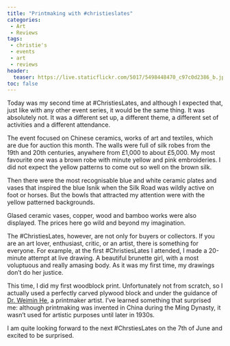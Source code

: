 ```yaml
---
title: "Printmaking with #christieslates"
categories:
 - Art
 - Reviews
tags:
 - christie's
 - events
 - art
 - reviews
header:
  teaser: https://live.staticflickr.com/5017/5498448470_c97c0d2386_b.jpg
toc: false
---  
```


Today was my second time at #ChristiesLates, and although I expected that, just like with any other event series, it would be the same thing. It was absolutely not. It was a different set up, a different theme, a different set of activities and a different attendance.

The event focused on Chinese ceramics, works of art and textiles, which are due for auction this month. The walls were full of silk robes from the 19th and 20th centuries, anywhere from £1,000 to about £5,000. My most favourite one was a brown robe with minute yellow and pink embroideries. I did not expect the yellow patterns to come out so well on the brown silk.

Then there were the most recognisable blue and white ceramic plates and vases that inspired the blue Isnik when the Silk Road was wildly active on foot or horses. But the bowls that attracted my attention were with the yellow patterned backgrounds.

Glased ceramic vases, copper, wood and bamboo works were also displayed. The prices here go wild and beyond my imagination.

The #ChristiesLates, however, are not only for buyers or collectors. If you are an art lover, enthusiast, critic, or an artist, there is something for everyone. For example, at the first #ChristiesLates I attended, I made a 20-minute attempt at live drawing. A beautiful brunette girl, with a most voluptuous and really amasing body. As it was my first time, my drawings don’t do her justice.

This time, I did my first woodblock print. Unfortunately not from scratch, so I actually used a perfectly carved plywood block and under the guidance of [Dr. Weimin He](http://heweimin.org/), a printmaker artist. I’ve learned something that surprised me: although printmaking was invented in China during the Ming Dynasty, it wasn’t used for artistic purposes until later in 1930s.

I am quite looking forward to the next #ChrstiesLates on the 7th of June and excited to be surprised.